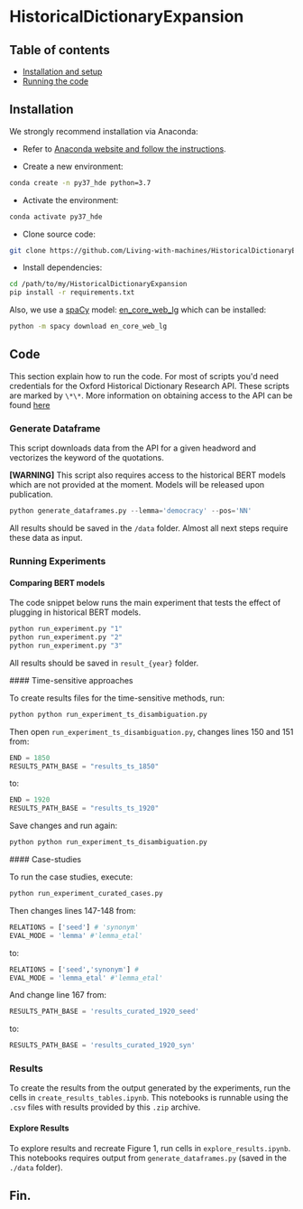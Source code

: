 # HistoricalDictionaryExpansion

Table of contents
-----------------
- [Installation and setup](#installation)
- [Running the code](#code)

## Installation

We strongly recommend installation via Anaconda:

* Refer to [Anaconda website and follow the instructions](https://docs.anaconda.com/anaconda/install/).

* Create a new environment:

```bash
conda create -n py37_hde python=3.7
```

* Activate the environment:

```bash
conda activate py37_hde
```

* Clone source code:

```bash
git clone https://github.com/Living-with-machines/HistoricalDictionaryExpansion.git
```

* Install dependencies:

```bash
cd /path/to/my/HistoricalDictionaryExpansion
pip install -r requirements.txt
```

Also, we use a [spaCy](https://spacy.io/) model: [en_core_web_lg](https://spacy.io/models/en#en_core_web_lg) which can be installed:

```bash
python -m spacy download en_core_web_lg
```

## Code

This section explain how to run the code. For most of scripts you'd need credentials for the Oxford Historical Dictionary Research API. These scripts are marked by `\*\*`. More information on obtaining access to the API can be found [here](https://languages.oup.com/research/oed-researcher-api/)

### Generate Dataframe

This script downloads data from the API for a given headword and vectorizes the keyword of the quotations.

**[WARNING]** This script also requires access to the historical BERT models which are not provided at the moment. Models will be released upon publication.

```python
python generate_dataframes.py --lemma='democracy' --pos='NN'
```

All results should be saved in the `/data` folder. Almost all next steps require these data as input.

### Running Experiments

#### Comparing BERT models

The code snippet below runs the main experiment that tests the effect of plugging in historical BERT models.

```python
python run_experiment.py "1"
python run_experiment.py "2"
python run_experiment.py "3"
```


All results should be saved in `result_{year}` folder.

#### Time-sensitive approaches

To create results files for the time-sensitive methods, run:

```python
python python run_experiment_ts_disambiguation.py
```

Then open `run_experiment_ts_disambiguation.py`, changes lines 150 and 151 from:

```python
END = 1850 
RESULTS_PATH_BASE = "results_ts_1850"
```

to:

```python
END = 1920 
RESULTS_PATH_BASE = "results_ts_1920"
```

Save changes and run again:

```python
python python run_experiment_ts_disambiguation.py
```

#### Case-studies

To run the case studies, execute:

```python
python run_experiment_curated_cases.py 
```

Then changes lines 147-148 from:

```python
RELATIONS = ['seed'] # 'synonym'
EVAL_MODE = 'lemma' #'lemma_etal'
```

to:

```python
RELATIONS = ['seed','synonym'] # 
EVAL_MODE = 'lemma_etal' #'lemma_etal'
```

And change line 167 from:

```python
RESULTS_PATH_BASE = 'results_curated_1920_seed'
```

to:

```python
RESULTS_PATH_BASE = 'results_curated_1920_syn'
```

### Results

To create the results from the output generated by the experiments, run the cells in `create_results_tables.ipynb`. This notebooks is runnable using the `.csv` files with results provided by this `.zip` archive.

#### Explore Results

To explore results and recreate Figure 1, run cells in `explore_results.ipynb`. This notebooks requires output from `generate_dataframes.py` (saved in the `./data` folder).

## Fin.